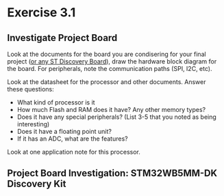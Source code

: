 # Exercise 3.1

## Investigate Project Board
Look at the documents for the board you are condisering for your final project ([or any ST Discovery Board](https://www.st.com/en/evaluation-tools/stm32-discovery-kits.html#products)), 
draw the hardware block diagram for the board. For peripherals, note the communication paths (SPI, I2C, etc).

Look at the datasheet for the processor and other documents. Answer these questions:
- What kind of processor is it
- How much Flash and RAM does it have? Any other memory types?
- Does it have any special peripherals? (List 3-5 that you noted as being interesting)
- Does it have a floating point unit?
- If it has an ADC, what are the features?

Look at one application note for this processor.

## Project Board Investigation: STM32WB5MM-DK Discovery Kit
